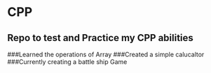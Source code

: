 # CPP

## Repo  to test and Practice my CPP abilities

###Learned the operations of Array
###Created a simple calucaltor
###Currently creating a battle ship Game
